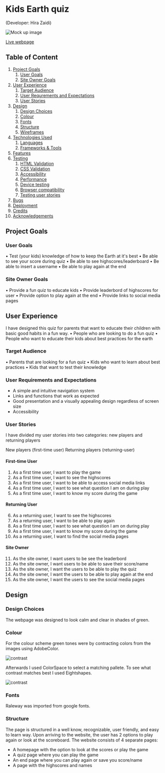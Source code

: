 # Kids Earth quiz
(Developer: Hira Zaidi)

![Mock up image]()


[Live webpage]()

## Table of Content

1. [Project Goals](#project-goals)
    1. [User Goals](#user-goals)
    2. [Site Owner Goals](#site-owner-goals)
2. [User Experience](#user-experience)
    1. [Target Audience](#target-audience)
    2. [User Requrements and Expectations](#user-requrements-and-expectations)
    3. [User Stories](#user-stories)
3. [Design](#design)
    1. [Design Choices](#design-choices)
    2. [Colour](#colours)
    3. [Fonts](#fonts)
    4. [Structure](#structure)
    5. [Wireframes](#wireframes)
4. [Technologies Used](#technologies-used)
    1. [Languages](#languages)
    2. [Frameworks & Tools](#frameworks-&-tools)
5. [Features](#features)
6. [Testing](#validation)
    1. [HTML Validation](#HTML-validation)
    2. [CSS Validation](#CSS-validation)
    3. [Accessibility](#accessibility)
    4. [Performance](#performance)
    5. [Device testing](#performing-tests-on-various-devices)
    6. [Browser compatibility](#browser-compatability)
    7. [Testing user stories](#testing-user-stories)
8. [Bugs](#Bugs)
9. [Deployment](#deployment)
10. [Credits](#credits)
11. [Acknowledgements](#acknowledgements)

## Project Goals 


### User Goals
•	Test (your kids) knowledge of how to keep the Earth at it's best
•	Be able to see your score during quiz
•	Be able to see highscores/leaderboard
•	Be able to insert a username
•	Be able to play again at the end


### Site Owner Goals
•	Provide a fun quiz to educate kids
•	Provide leaderbord of highscores for user
•	Provide option to play again at the end
•	Provide links to social media pages


## User Experience
I have designed this quiz for parents that want to educate their children with basic good habits in a fun way.
•	People who are looking to do a fun quiz
•	People who want to educate their kids about best practices for the earth


### Target Audience
•	Parents that are looking for a fun quiz
•	Kids who want to learn about best practices
•	Kids that want to test their knowledge

### User Requirements and Expectations

- A simple and intuitive navigation system
- Links and functions that work as expected
- Good presentation and a visually appealing design regardless of screen size
- Accessibility

### User Stories
I have divided my user stories into two categories: new players and returning players

New players (first-time user)
Returning players (returning-user)


#### First-time User 
1. As a first time user, I want to play the game
2. As a first time user, I want to see the highscores
3. As a first time user, I want to be able to access social media links
4. As a first time user, I want to see what question I am on during play
5. As a first time user, I want to know my score during the game


#### Returning User
6. As a returning user, I want to see the highscores
7. As a returning user, I want to be able to play again
8. As a first time user, I want to see what question I am on during play
9. As a first time user, I want to know my score during the game
10. As a returning user, I want to find the social media pages


#### Site Owner 
11. As the site owner, I want users to be see the leaderbord
12. As the site owner, I want users to be able to save their score/name
13. As the site owner, I want the users to be able to play the quiz
14. As the site owner, I want the users to be able to play again at the end
14. As the site owner, I want the users to see the social media pages

## Design

### Design Choices
The webpage was designed to look calm and clear in shades of green. 

### Colour
For the colour scheme green tones were by contracting colors from the images using AdobeColor. 

![contrast](https://user-images.githubusercontent.com/98779723/159938189-da8435f1-b2ad-4150-b7f5-dba48ae9a5ba.PNG)

Afterwards I used ColorSpace to select a matching pallete. To see what contrast matches best I used Eightshapes.

![contrast](https://user-images.githubusercontent.com/98779723/159938189-da8435f1-b2ad-4150-b7f5-dba48ae9a5ba.PNG)

### Fonts
Raleway was imported from google fonts.

### Structure
The page is structured in a well know, recognizable, user friendly, and easy to learn way. Upon arriving to the website, the user has 2 options to play again or look at the scoreboard.
The website consists of 4 separate pages: 
- A homepage with the option to look at the scores or play the game
- A quiz page where you can play the game
- An end page where you can play again or save you score/name 
- A page with the highscores and names 
